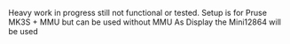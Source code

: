 Heavy work in progress still not functional or tested.
Setup is for Pruse MK3S + MMU but can be used without MMU
As Display the Mini12864 will be used